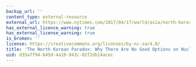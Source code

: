 ```yaml
---
backup_url: ''
content_type: external-resource
external_url: https://www.nytimes.com/2017/04/17/world/asia/north-korea-nuclear-weapons-missiles-sanctions.html
has_external_licence_warning: true
has_external_license_warning: true
is_broken: ''
license: https://creativecommons.org/licenses/by-nc-sa/4.0/
title: 'The North Korean Paradox: Why There Are No Good Options on Nuclear Arms'
uid: d35a7f94-645d-4a18-943c-02f2db14acec
---
```

